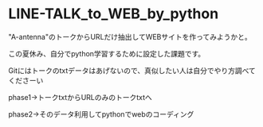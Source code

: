 # LINE-TALK_to_WEB_by_python

"A-antenna"のトークからURLだけ抽出してWEBサイトを作ってみようかと。

この夏休み、自分でpython学習するために設定した課題です。
 
Gitにはトークのtxtデータはあげないので、真似したい人は自分でやり方調べてくださーい

phase1→トークtxtからURLのみのトークtxtへ

phase2→そのデータ利用してpythonでwebのコーディング
